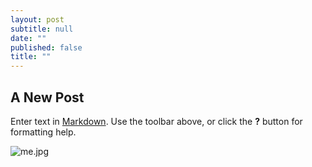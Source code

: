 ```yaml
---
layout: post
subtitle: null
date: ""
published: false
title: ""
---
```


## A New Post

Enter text in [Markdown](http://daringfireball.net/projects/markdown/). Use the toolbar above, or click the **?** button for formatting help.

![me.jpg]({{site.baseurl}}/img/me.jpg)

